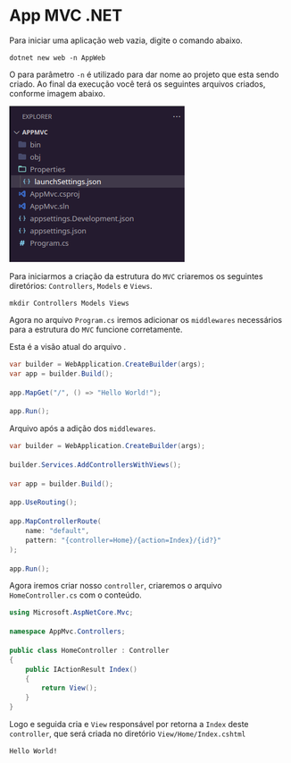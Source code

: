 # App MVC .NET

Para iniciar uma aplicação web vazia, digite o comando abaixo.

```shell
dotnet new web -n AppWeb
```

O para parâmetro `-n` é utilizado para dar nome ao projeto que esta sendo criado.
Ao final da execução você terá os seguintes arquivos criados, conforme imagem abaixo.

![Estrutura Inicial de arquivos e diretórios](docs/assets/20240514084439.png)

Para iniciarmos a criação da estrutura do `MVC` criaremos os seguintes diretórios: `Controllers`, `Models` e `Views`.

```shell
mkdir Controllers Models Views
```

Agora no arquivo `Program.cs` iremos adicionar os `middlewares` necessários para a estrutura do `MVC` funcione corretamente.

Esta é a visão atual do arquivo .

```C#
var builder = WebApplication.CreateBuilder(args);
var app = builder.Build();

app.MapGet("/", () => "Hello World!");

app.Run();
```

Arquivo após a adição dos `middlewares`.

```C#
var builder = WebApplication.CreateBuilder(args);

builder.Services.AddControllersWithViews();

var app = builder.Build();

app.UseRouting();

app.MapControllerRoute(
    name: "default",
    pattern: "{controller=Home}/{action=Index}/{id?}"
);

app.Run();
```

Agora iremos criar nosso `controller`, criaremos o arquivo `HomeController.cs` com o conteúdo.

```C#
using Microsoft.AspNetCore.Mvc;

namespace AppMvc.Controllers;

public class HomeController : Controller
{
    public IActionResult Index()
    {
        return View();
    }
}
```

Logo e seguida cria e `View` responsável por retorna a `Index` deste `controller`, que será criada no diretório `View/Home/Index.cshtml`

```cshtml
Hello World!
```

